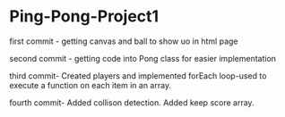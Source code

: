 # Ping-Pong-Project1

first commit - getting canvas and ball to show uo in html page

second commit - getting code into Pong class for easier implementation 

third commit- Created players and implemented forEach loop-used to execute a function on each item in an array.

fourth commit- Added collison detection. Added keep score array. 
